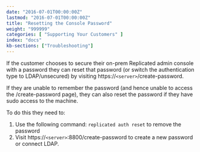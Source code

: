 ```yaml
---
date: "2016-07-01T00:00:00Z"
lastmod: "2016-07-01T00:00:00Z"
title: "Resetting the Console Password"
weight: "999999"
categories: [ "Supporting Your Customers" ]
index: "docs"
kb-sections: ["Troubleshooting"]
---
```


If the customer chooses to secure their on-prem Replicated admin console with a password they can reset that password (or switch the authentication type to LDAP/unsecured) by visiting https://`<server>`/create-password.

If they are unable to remember the password (and hence unable to access the /create-password page), they can also reset the password if they have sudo access to the machine.

To do this they need to:

1. Use the following command: `replicated auth reset` to remove the password
1. Visit https://`<server>`:8800/create-password to create a new password or connect LDAP.

